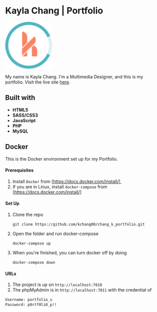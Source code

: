 # Kayla Chang | Portfolio

<img src="/public/images/logo_colour.svg" width="150">

My name is Kayla Chang. I'm a Multimedia Designer, and this is my portfolio. Visit the live site [here](https://www.kaylachang.ca/).

## Built with
* **HTML5**
* **SASS/CSS3**
* **JavaScript**
* **PHP**
* **MySQL**


## Docker
This is the Docker environment set up for my Portfolio.

#### Prerequisites
1. Install `Docker` from [https://docs.docker.com/install/] 
2. If you are in Linux, install `docker-compose` from [https://docs.docker.com/install/]

#### Set Up
1. Clone the repo
   ```
   git clone https://github.com/kchang00/chang_k_portfolio.git
   ```
2. Open the folder and run docker-compose
   ```
   docker-compose up
   ```
3. When you're finished, you can turn docker off by doing 
   ```
   docker-compose down
   ```

#### URLs
1. The project is up on `http://localhost:7010`
2. The phpMyAdmin is in `http://localhost:7011` with the credential of 
```
Username: portfolio_u
Password: p0rtf0li0_p!!
```